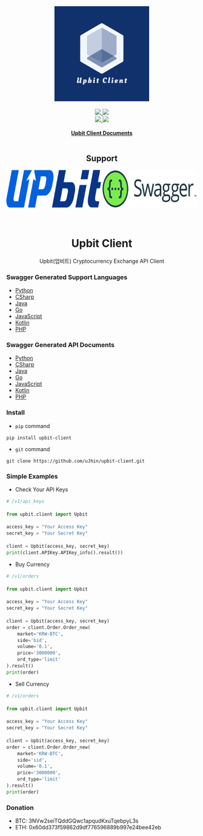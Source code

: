 <div align='center'>
  <img src="logo/logo.png" width="250" height="250">
  <br/><br/>
  <div>
    <a href="https://github.com/uJhin/upbit-client/releases">
      <img src="https://img.shields.io/github/v/release/uJhin/upbit-client"/>
    </a>
    <a href="https://pypi.org/project/upbit-client/">
      <img src="https://img.shields.io/pypi/v/upbit-client"/>
    </a>
  </div>
  <div>
    <a href="https://github.com/uJhin/upbit-client/issues">
      <img src="https://img.shields.io/github/issues/uJhin/upbit-client"/>
    </a>
    <a href="https://github.com/uJhin/upbit-client/blob/main/LICENSE">
      <img src="https://img.shields.io/github/license/uJhin/upbit-client"/>
    </a>
  </div>
  <br/>
  <a href="https://ujhin.github.io/upbit-client-docs/">
    <b>Upbit Client Documents</b>
  </a>
  <br/><br/>
  <div align="center">
    <h2>Support</h2>
    <img src="logo/UPbit_Logo.png" width="250" height="100"/>
    <img src="logo/swagger_logo.png" width="250" height="100">
    <br/><br/>
    <div>
      <!-- <img src="https://img.shields.io/github/stars/uJhin/upbit-client?style=social"/> -->
    </div>
    <br/>
  </div>  
</div>

<div align="center">
  <h1>Upbit Client</h1>
  <p>Upbit(업비트) Cryptocurrency Exchange API Client</p>
</div>

### Swagger Generated Support Languages
- [Python](https://github.com/uJhin/upbit-client/tree/main/swg_generated/python/)
- [CSharp](https://github.com/uJhin/upbit-client/tree/main/swg_generated/csharp/)
- [Java](https://github.com/uJhin/upbit-client/tree/main/swg_generated/java/)
- [Go](https://github.com/uJhin/upbit-client/tree/main/swg_generated/go/)
- [JavaScript](https://github.com/uJhin/upbit-client/tree/main/swg_generated/)
- [Kotlin](https://github.com/uJhin/upbit-client/tree/main/swg_generated/)
- [PHP](https://github.com/uJhin/upbit-client/tree/main/swg_generated/php/SwaggerClient-php/)

### Swagger Generated API Documents
- [Python](https://github.com/uJhin/upbit-client/tree/main/swg_generated/python/docs)
- [CSharp](https://github.com/uJhin/upbit-client/tree/main/swg_generated/csharp/docs)
- [Java](https://github.com/uJhin/upbit-client/tree/main/swg_generated/java/docs)
- [Go](https://github.com/uJhin/upbit-client/tree/main/swg_generated/go/docs)
- [JavaScript](https://github.com/uJhin/upbit-client/tree/main/swg_generated/javascript)
- [Kotlin](https://github.com/uJhin/upbit-client/tree/main/swg_generated/kotlin)
- [PHP](https://github.com/uJhin/upbit-client/tree/main/swg_generated/php/SwaggerClient-php/docs)

### Install
- `pip` command
```console
pip install upbit-client
```
- `git` command
```console
git clone https://github.com/uJhin/upbit-client.git
```

### Simple Examples
- Check Your API Keys
```python
# /v1/api_keys

from upbit.client import Upbit

access_key = "Your Access Key"
secret_key = "Your Secret Key"

client = Upbit(access_key, secret_key)
print(client.APIKey.APIKey_info().result())
```

- Buy Currency
```python
# /v1/orders

from upbit.client import Upbit

access_key = "Your Access Key"
secret_key = "Your Secret Key"

client = Upbit(access_key, secret_key)
order = client.Order.Order_new(
    market='KRW-BTC',
    side='bid',
    volume='0.1',
    price='3000000',
    ord_type='limit'
).result()
print(order)
```

- Sell Currency

```python
# /v1/orders

from upbit.client import Upbit

access_key = "Your Access Key"
secret_key = "Your Secret Key"

client = Upbit(access_key, secret_key)
order = client.Order.Order_new(
    market='KRW-BTC',
    side='sid',
    volume='0.1',
    price='3000000',
    ord_type='limit'
).result()
print(order)
```

### Donation
- BTC: 3NVw2seiTQddGQwc1apqudKxuTqebpyL3s
- ETH: 0x60dd373f59862d9df776596889b997e24bee42eb
